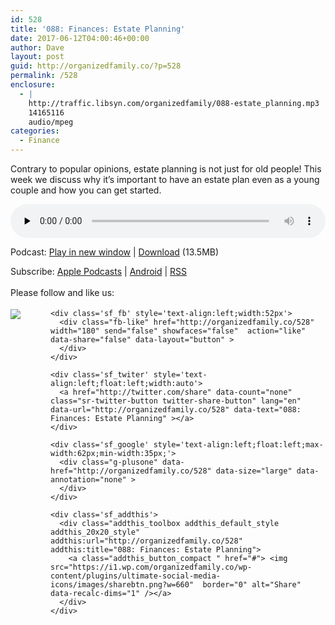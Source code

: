 ```yaml
---
id: 528
title: '088: Finances: Estate Planning'
date: 2017-06-12T04:00:46+00:00
author: Dave
layout: post
guid: http://organizedfamily.co/?p=528
permalink: /528
enclosure:
  - |
    http://traffic.libsyn.com/organizedfamily/088-estate_planning.mp3
    14165116
    audio/mpeg
categories:
  - Finance
---
```

Contrary to popular opinions, estate planning is not just for old people! This week we discuss why it&#8217;s important to have an estate plan even as a young couple and how you can get started.

<div class="powerpress_player" id="powerpress_player_5409">
  <audio class="wp-audio-shortcode" id="audio-528-89" preload="none" style="width: 100%;" controls="controls"><source type="audio/mpeg" src="http://traffic.libsyn.com/organizedfamily/088-estate_planning.mp3?_=89" /><a href="http://traffic.libsyn.com/organizedfamily/088-estate_planning.mp3">http://traffic.libsyn.com/organizedfamily/088-estate_planning.mp3</a></audio>
</div>

<p class="powerpress_links powerpress_links_mp3">
  Podcast: <a href="http://traffic.libsyn.com/organizedfamily/088-estate_planning.mp3" class="powerpress_link_pinw" target="_blank" title="Play in new window" onclick="return powerpress_pinw('http://organizedfamily.co/?powerpress_pinw=528-podcast');" rel="nofollow">Play in new window</a> | <a href="http://traffic.libsyn.com/organizedfamily/088-estate_planning.mp3" class="powerpress_link_d" title="Download" rel="nofollow" download="088-estate_planning.mp3">Download</a> (13.5MB)
</p>

<p class="powerpress_links powerpress_subscribe_links">
  Subscribe: <a href="https://itunes.apple.com/us/podcast/organized-family/id1047979605?mt=2&ls=1#episodeGuid=http%3A%2F%2Forganizedfamily.co%2F%3Fp%3D528" class="powerpress_link_subscribe powerpress_link_subscribe_itunes" title="Subscribe on Apple Podcasts" rel="nofollow">Apple Podcasts</a> | <a href="http://subscribeonandroid.com/organizedfamily.co/feed/podcast" class="powerpress_link_subscribe powerpress_link_subscribe_android" title="Subscribe on Android" rel="nofollow">Android</a> | <a href="http://organizedfamily.co/feed/podcast" class="powerpress_link_subscribe powerpress_link_subscribe_rss" title="Subscribe via RSS" rel="nofollow">RSS</a>
</p>

<div class='sfsi_Sicons' style='width: 100%; display: inline-block; vertical-align: middle; text-align:left'>
  <div style='margin:0px 8px 0px 0px; line-height: 24px'>
    <span>Please follow and like us:</span>
  </div>
  
  <div class='sfsi_socialwpr'>
    <div class='sf_subscrbe' style='text-align:left;float:left;width:64px'>
      <a href="http://www.specificfeeds.com/widget/emailsubscribe/MTc5ODgx/OA==/" target="_blank"><img src="https://i2.wp.com/organizedfamily.co/wp-content/plugins/ultimate-social-media-icons/images/follow_subscribe.png?w=660" data-recalc-dims="1" /></a>
    </div>
    
    <div class='sf_fb' style='text-align:left;width:52px'>
      <div class="fb-like" href="http://organizedfamily.co/528" width="180" send="false" showfaces="false"  action="like" data-share="false" data-layout="button" >
      </div>
    </div>
    
    <div class='sf_twiter' style='text-align:left;float:left;width:auto'>
      <a href="http://twitter.com/share" data-count="none" class="sr-twitter-button twitter-share-button" lang="en" data-url="http://organizedfamily.co/528" data-text="088: Finances: Estate Planning" ></a>
    </div>
    
    <div class='sf_google' style='text-align:left;float:left;max-width:62px;min-width:35px;'>
      <div class="g-plusone" data-href="http://organizedfamily.co/528" data-size="large" data-annotation="none" >
      </div>
    </div>
    
    <div class='sf_addthis'>
      <div class="addthis_toolbox addthis_default_style addthis_20x20_style" addthis:url="http://organizedfamily.co/528" addthis:title="088: Finances: Estate Planning">
        <a class="addthis_button_compact " href="#"> <img src="https://i1.wp.com/organizedfamily.co/wp-content/plugins/ultimate-social-media-icons/images/sharebtn.png?w=660"  border="0" alt="Share" data-recalc-dims="1" /></a>
      </div>
    </div>
  </div>
</div>
